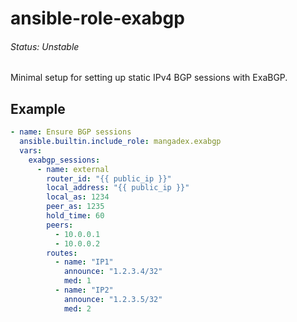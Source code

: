 # ansible-role-exabgp

###### Status: Unstable

Minimal setup for setting up static IPv4 BGP sessions with ExaBGP.

## Example

```yaml
- name: Ensure BGP sessions
  ansible.builtin.include_role: mangadex.exabgp
  vars:
    exabgp_sessions:
      - name: external
        router_id: "{{ public_ip }}"
        local_address: "{{ public_ip }}"
        local_as: 1234
        peer_as: 1235
        hold_time: 60
        peers:
          - 10.0.0.1
          - 10.0.0.2
        routes:
          - name: "IP1"
            announce: "1.2.3.4/32"
            med: 1
          - name: "IP2"
            announce: "1.2.3.5/32"
            med: 2
```
